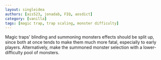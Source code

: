 ```yaml
---
layout: singleidea
authors: [ais523, jonadab, FIQ, aosdict]
category: [vanilla]
tags: [magic trap, trap scaling, monster difficulty]
---
```

Magic traps' blinding and summoning monsters effects should be split up, since
both at once tends to make them much more fatal, especially to early players.
Alternatively, make the summoned monster selection with a lower-difficulty pool
of monsters.
